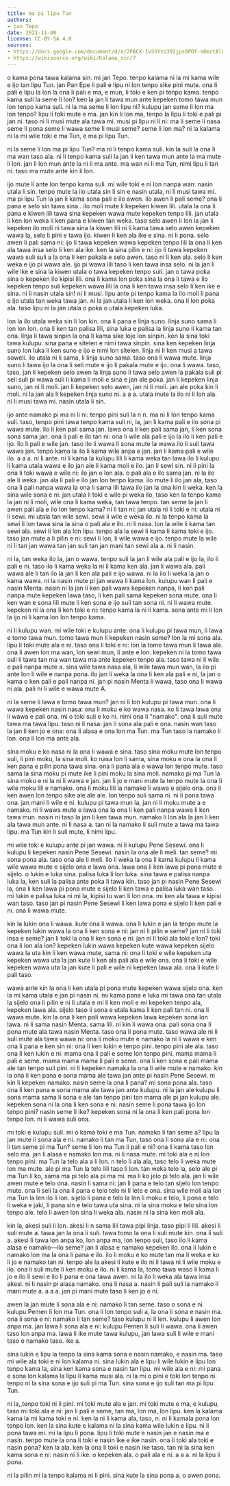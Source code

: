 ```yaml
---
title: ma pi lipu Tun
authors:
- jan Tepo
date: 2021-11-08
license: CC-BY-SA 4.0
sources:
- https://docs.google.com/document/d/e/2PACX-1vShYto392jps6POf-s8mztAlGCGlBk23L61FS4D-p4yGCBQmGgVI1_r5P1gZEbv5Pvyt7vEiH5mxGYa/pub
- https://wikisource.org/wiki/Kalama_sin/7
---
```


o kama pona tawa kalama sin. mi jan Tepo. tenpo kalama ni la mi kama wile e ijo tan lipu Tun. jan Pan Epe li pali e lipu ni lon tenpo sike pini mute. ona li pali e lipu la lon la ona li pali e ma, e mun, li toki e ken pi tenpo kama. tenpo kama suli la seme li lon? ken la jan li tawa mun ante kepeken tomo tawa mun lon tenpo kama suli. ni la ma seme li lon lipu ni? kulupu jan seme li lon ma lon tenpo? lipu li toki mute e ma. jan kin li lon ma, tenpo la lipu li toki e pali pi jan ni. taso ni li musi mute ala tawa mi. musi pi lipu ni li ni: ma li seme li nasa seme li pona seme li wawa seme li musi seme? seme li lon ma? ni la kalama ni la mi wile toki e ma Tun, e ma pi lipu Tun.

ni la seme li lon ma pi lipu Tun? ma ni li tenpo kama suli. kin la suli la ona li ma wan taso ala. ni li tenpo kama suli la jan li ken tawa mun ante la ma mute li lon. jan li lon mun ante la ni li ma ante. ma wan ni li ma Tun, nimi lipu li tan ni. taso ma mute ante kin li lon.

ijo mute li ante lon tenpo kama suli. mi wile toki e ni lon nanpa wan: nasin utala li sin. tenpo mute la ilo utala sin li sin e nasin utala, ni li musi tawa mi. ma pi lipu Tun la jan li kama sona pali e ilo awen. ilo awen li pali seme? ona li pana e selo sin tawa sina.. ilo moli mute li kepeken kiwen lili. utala la ona li pana e kiwen lili tawa sina kepeken wawa mute kepeken tenpo lili. jan utala li ken lon weka li ken pana e kiwen tan weka. taso selo awen li lon la jan li kepeken ilo moli ni tawa sina la kiwen lili ni li kama tawa selo awen kepeken wawa la, selo li pini e tawa ijo. kiwen li ken ala ike e sina. ni li pona. selo awen li pali sama ni: ijo li tawa kepeken wawa kepeken tenpo lili la ona li ken ala tawa insa selo li ken ala ike. ken la sina pilin e ni: ijo li tawa kepeken wawa suli suli a la ona li ken pakala e selo awen. taso ni li ken ala. selo li ken weka e ijo pi wawa ale. ijo pi wawa lili taso li ken tawa insa selo. ni la jan li wile ike e sina la kiwen utala o tawa kepeken tenpo suli. jan o tawa poka sina o kepeken ilo kipisi lili. ona li kama lon poka sina la ona li tawa e ilo kepeken tenpo suli kepeken wawa lili la ona li ken tawa insa selo li ken ike e sina. ni li nasin utala sin! ni li musi. lipu ante pi tenpo kama la ilo moli li pana e ijo utala tan weka tawa jan. ni la jan utala li ken lon weka. ona li lon poka ala. taso lipu ni la jan utala o poka o utala kepeken luka.

lon la ilo utala weka sin li lon kin. ona li pana e linja suno. linja suno sama li lon lon lon. ona li ken tan palisa lili, sina luka e palisa la linja suno li kama tan ona. linja li tawa sinpin la ona li kama sike loje lon sinpin. ken la sina toki tawa kulupu. sina pana e sitelen e nimi tawa sinpin. sina ken kepeken linja suno lon luka li ken suno e ijo e nimi lon sitelen. linja ni li ken musi a tawa soweli. ilo utala ni li sama, li linja suno sama. taso ona li wawa mute. linja suno li tawa ijo la ona li seli mute e ijo li pakala mute e ijo. ona li wawa. taso, taso. jan li kepeken selo awen la linja suno li tawa selo awen la pakala suli pi seli suli pi wawa suli li kama li moli e sina e jan ale poka. jan li kepeken linja suno, jan ni li moli. jan li kepeken selo awen, jan ni li moli. jan ale poka kin li moli. ni la jan ala li kepeken linja suno ni. a a a. utala mute la ilo ni li lon ala. ni li musi tawa mi. nasin utala li sin.

ijo ante namako pi ma ni li ni: tenpo pini suli la n n. ma ni li lon tenpo kama suli. taso, tenpo pini tawa tenpo kama suli ni, la, jan li kama pali e ilo sona pi wawa mute. ilo li ken pali sama jan. lawa ona li ken pali sama jan, li ken sona sona sama jan. ona li pali e ilo tan ni: ona li wile ala pali e ijo la ilo li ken pali e ijo. ilo li pali e wile jan. taso ilo li wawa li sona mute la wawa ilo li suli tawa wawa jan. tenpo kama la ilo li kama wile anpa e jan. jan li kama pali e wile ilo. a a a. ni li ante. ni li kama la kulupu lili li kama weka tan lawa ilo li kulupu li kama utala wawa e ilo jan ale li kama moli e ilo. jan li sewi sin. ni li pini la ona li toki wawa e wile ni: ilo jan o lon ala. o pali ala e ilo sama jan. ni la ilo ale li weka. jan ala li pali e ilo jan lon tenpo kama. ilo mute li ilo jan ala, taso ona li pali nanpa wawa la ona li sama lili tawa ilo jan la ona kin li weka. ken la sina wile sona e ni: jan utala li toki e wile pi weka ilo, taso ken la tenpo kama la jan ni li moli, wile ona li kama weka, tan tawa tenpo. tan seme la jan li awen pali ala e ilo lon tenpo kama? ni li tan ni: jan utala ni li toki e ni: utala ni li sewi. mi utala tan wile sewi. sewi li wile e weka ilo. ni la tenpo kama la sewi li lon tawa sina la sina o pali ala e ilo. ni li nasa. lon la wile li kama tan sewi ala. sewi li lon ala lon lipu. tenpo ala la sewi li kama li kama toki e ijo. taso jan mute a li pilin e ni: sewi li lon, li wile wawa e ijo. tenpo mute la wile ni li tan jan wawa tan jan suli tan jan mani tan sewi ala a. ni li nasin.

ni la, tan weka ilo la, jan o wawa. tenpo suli la jan li wile ala pali e ijo la, ilo li pali e ni. taso ilo li kama weka la ni li kama ken ala. jan li wawa ala. pali wawa ale li tan ilo la jan li ken ala pali e ijo wawa. ni la ilo li weka la jan o kama wawa. ni la nasin mute pi jan wawa li kama lon. kulupu wan li pali e nasin Menta. nasin ni la jan li ken pali wawa kepeken nanpa, li ken pali nanpa mute kepeken lawa taso, li ken pali sama kepeken sona mute. ona li ken wan e sona lili mute li ken sona e ijo suli tan sona ni. ni li wawa mute. kepeken ni la ona li ken toki e ni: tenpo kama la ni li kama. sona ante mi li lon la ijo ni li kama lon lon tenpo kama.

ni li kulupu wan. mi wile toki e kulupu ante: ona li kulupu pi tawa mun, li lawa e tomo tawa mun. tomo tawa mun li kepeken nasin seme? lon la mi sona ala. lipu li toki mute ala e ni. taso ona li toki e ni: lon la tomo tawa mun li tawa ala. ona li awen lon ma wan, lon sewi mun, li ante e lon. kepeken ni la tomo tawa suli li tawa tan ma wan tawa ma ante kepeken tenpo ala. taso tawa ni li wile e pali nanpa mute a. sina wile tawa nasa ala, li wile tawa mun wan, la ilo pi ante lon li wile e nanpa pona. ilo jan li weka la ona li ken ala pali e ni, la jan o kama o ken pali e pali nanpa ni. jan pi nasin Menta li wawa, taso ona li wawa ni ala. pali ni li wile e wawa mute A.

ni la seme li lawa e tomo tawa mun? jan ni li lon kulupu pi tawa mun. ona li wawa kepeken nasin nasa: ona li moku e ko wawa nasa. ko li tawa lawa ona li wawa e pali ona. mi o toki suli e ko ni. nimi ona li "namako". ona li suli mute tawa ma tawa lipu. taso ni li nasa: jan li sona ala pali e ona. nasin wan taso la jan li ken jo e ona: ona li alasa e ona lon ma Tun. ma Tun taso la namako li lon. ona li lon ma ante ala.

sina moku e ko nasa ni la ona li wawa e sina. taso sina moku mute lon tenpo suli, li pini moku, la sina moli. ko nasa lon li sama, sina moku e ona la ona li ken pana e pilin pona tawa sina. ona li pana ala e wawa lon tenpo mute. taso sama la sina moku pi mute ike li pini moku la sina moli. namako pi ma Tun la sina moku e ni la ni li wawa e jan. jan li jo e mani mute la tenpo mute la ona li wile moku lili e namako. ona li moku lili la namako li wawa e sijelo ona. ona li ken awen lon tenpo sike ale ale ale. lon tenpo suli sama ni. ni li pona tawa ona. jan mani li wile e ni. kulupu pi tawa mun la, jan ni li moku mute a e namako. ni li wawa mute e lawa ona la ona li ken pali nanpa wawa li ken tawa mun. nasin ni taso la jan li ken tawa mun. namako li lon ala la jan li ken ala tawa mun ante. ni li nasa a. tan ni la namako li suli mute a tawa ma tawa lipu. ma Tun kin li suli mute, li nimi lipu.

mi wile toki e kulupu ante pi jan wawa. ni li kulupu Pene Sesewi. ona li kulupu li kepeken nasin Pene Sesewi. nasin la ona ale li meli. tan seme? mi sona pona ala. taso ona ale li meli. ilo li weka la ona li kama kulupu li kama wile wawa mute e sijelo ona e lawa ona. lawa ona li ken lawa pi pona mute e sijelo. o lukin e luka sina. palisa luka li lon luka. sina tawa e palisa nanpa luka la, ken suli la palisa ante poka li tawa kin. taso jan pi nasin Pene Sesewi la, ona li ken lawa pi pona mute e sijelo li ken tawa e palisa luka wan taso. mi lukin e palisa luka ni mi la, kipisi tu wan li lon ona. mi ken ala tawa e kipisi wan taso. taso jan pi nasin Pene Sesewi li ken lawa pona e sijelo li ken pali e ni. ona li wawa mute.

kin la lukin ona li wawa. kute ona li wawa. ona li lukin e jan la tenpo mute la kepeken lukin wawa la ona li ken sona e ni: jan ni li pilin e seme? jan ni li toki insa e seme? jan li toki la ona li ken sona e ni: jan ni li toki ala toki e lon? toki ona li lon ala lon? kepeken lukin wawa kepeken kute wawa kepeken sijelo wawa la uta kin li ken wawa mute, sama ni: ona li toki e wile kepeken uta kepeken wawa uta la jan kute li ken ala pali ala e wile ona. ona li toki e wile kepeken wawa uta la jan kute li pali e wile ni kepeken lawa ala. ona li kute li pali taso.

wawa ante kin la ona li ken utala pi pona mute kepeken wawa sijelo ona. ken la mi kama utala e jan pi nasin ni. mi kama pana e luka mi tawa ona tan utala la sijelo ona li pilin e ni li utala e mi li ken moli e mi kepeken tenpo ala, kepeken lawa ala. sijelo taso li sona e utala kama li ken pali tan ni. ona li wawa mute. kin la ona li ken pali wawa kepeken lawa kepeken sona lon lawa. ni li sama nasin Menta. sama lili. ni kin li wawa ona. pali sona ona li pona mute ala tawa nasin Menta. taso ona li pona mute. taso wawa ale ni li suli mute ala tawa wawa ni: ona li moku mute e namako la ni li wawa e ken ona li pana e ken sin ni: ona li ken lukin e tenpo pini. tenpo pini ale ala. taso ona li ken lukin e ni: mama ona li pali e seme lon tenpo pini. mama mama li pali e seme. mama mama mama li pali e seme. ona li ken sona e pali mama ale tan tenpo suli pini. ni li kepeken namaka la ona li wile mute e namako. kin la ona li ken pana e sona mama ale tawa jan ante pi nasin Pene Sesewi. ni kin li kepeken namako. nasin seme la ona li pana? mi sona pona ala. taso ona li ken pana e sona mama ale tawa jan ante kulupu. ni la jan ale kulupu li sona mama sama li sona e ale tan tenpo pini tan mama ale pi jan kulupu ale. kepeken sona ni la ona li ken sona e ni: nasin seme li pona tawa ijo lon tenpo pini? nasin seme li ike? kepeken sona ni la ona li ken pali pona lon tenpo lon. ni li wawa suli ona.

mi toki e kulupu suli. mi o kama toki e ma Tun. namako li tan seme a? lipu la jan mute li sona ala e ni. namako li tan ma Tun, taso ona li sona ala e ni: ona li tan seme pi ma Tun? seme li lon ma Tun li pali e ni? ona li kama taso lon selo ma. jan li alasa e namako lon ma. ni li nasa mute. mi toki ala e ni lon tenpo pini: ma Tun la telo ala a li lon. n telo li ala ala, taso telo li weka mute lon ma mute. ale pi ma Tun la telo lili taso li lon. tan weka telo la, selo ale pi ma Tun li ko, sama ma pi telo ala pi ma mi. ma li ko jelo pi telo ala. jan li wile awen mute e telo ona. nasin li sama ni: jan li pana e telo tan sijelo lon tenpo mute. ona li seli la ona li pana e telo telo ni li lete e ona. sina wile moli ala lon ma Tun la len ilo li lon. sijelo li pana e telo la len li moku e telo, li pona e telo li weka e jaki, li pana sin e telo tawa uta sina. ni la sina moku e telo sina lon tenpo ale. telo li awen lon sina li weka ala. nasin ni la sina ken moli ala.

kin la, akesi suli li lon. akesi li n sama lili tawa pipi linja. taso pipi li lili. akesi li suli mute a. tawa jan la ona li suli. tawa tomo la ona li suli mute kin. ona li suli a. akesi li tawa lon anpa ko, lon anpa ma, lon tenpo suli, taso ilo li kama alasa e namako—ilo seme? jan li alasa e namako kepeken ilo. ona li lukin e namako lon ma la ona li pana e ilo. ilo li moku e ko mute tan ma li weka e ko li jo e namako tan ni. tenpo ale la akesi li kute e ilo ni li tawa ni li wile moku e ilo. ona li suli mute li ken moku e ilo. ni li kama la, tomo tawa waso li kama li jo e ilo li sewi e ilo li pana e ona tawa awen. ni la ilo li weka ala tawa insa akesi. ni li nasin pi alasa namako. ona li nasa a. nasin li pali suli la namako li mani mute a. a a a. jan pi mani mute taso li ken jo e ni.

awen la jan mute li sona ala e ni: namako li tan seme. taso o sona e ni. kulupu Pemen li lon ma Tun. ona li lon tenpo suli a, la ona li sona e nasin ma. ona li sona e ni: namako li tan seme? taso kulupu ni li len. kulupu li awen lon anpa ma. jan lawa li sona ala e ni: kulupu Pemen li suli li wawa. ona li awen taso lon anpa ma. lawa li ike mute tawa kulupu, jan lawa suli li wile e mani taso e namako taso. ike a.

sina lukin e lipu la tenpo la sina kama sona e nasin namako, e nasin ma. taso mi wile ala toki e ni lon kalama ni. sina lukin ala e lipu li wile lukin e lipu lon tenpo kama la, sina ken kama sona e nasin tan lipu. mi wile ala e ni: mi pana e sona lon kalama la lipu li kama musi ala. ni la mi o pini e toki lon tenpo ni. tenpo ni la sina sona e ijo suli pi ma Tun. sina sona e ijo suli tan ma pi lipu Tun.

ni la,,tenpo toki ni li pini. mi toki mute ala e jan. mi toki mute e ma, e kulupu, taso mi toki ala e ni: jan li pali e seme, tan ma, lon ma, lon lipu. ken la kalama kama la mi kama toki e ni. ken la ni li kama ala, taso, n. ni li kamala pona lon tenpo lon. ken la sina kute e kalama ni la sina kama wile lukin e lipu. ni li pona tawa mi. mi la lipu li pona. lipu li toki mute e nasin jan e nasin ma e nasin. tenpo mute la ona li toki e nasin ike e ike nasin. ona li toki ala toki e nasin pona? ken la ala. ken la ona li toki e nasin ike taso. tan ni la sina ken kama sona e ni: nasin ni li ike. o kepeken ala. o pali ala e ni. a a a. ni la lipu li pona.

ni la pilin mi la tenpo kalama ni li pini. sina kute la sina pona.a. o awen pona.